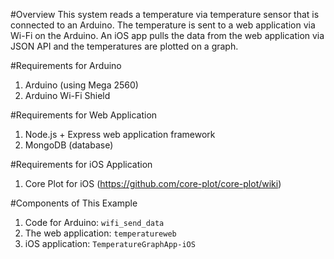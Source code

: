 #Overview
This system reads a temperature via temperature sensor that is connected to an Arduino.  The temperature is sent to a web application via Wi-Fi on the Arduino.  An iOS app pulls the data from the web application via JSON API and the temperatures are plotted on a graph.

#Requirements for Arduino
1. Arduino (using Mega 2560)
2. Arduino Wi-Fi Shield

#Requirements for Web Application
1. Node.js + Express web application framework
2. MongoDB (database)

#Requirements for iOS Application
1. Core Plot for iOS (https://github.com/core-plot/core-plot/wiki)

#Components of This Example
1. Code for Arduino: `wifi_send_data`
2. The web application: `temperatureweb`
3. iOS application: `TemperatureGraphApp-iOS`

